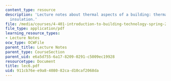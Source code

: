 ```yaml
---
content_type: resource
description: 'Lecture notes about thermal aspects of a building: thermal comfort and
  insulation.'
file: /media/courses/4-401-introduction-to-building-technology-spring-2006/911cb76ee9a8408082cad10caf2068da_lec6.pdf
file_type: application/pdf
learning_resource_types:
- Lecture Notes
ocw_type: OCWFile
parent_title: Lecture Notes
parent_type: CourseSection
parent_uid: e6a5d755-6a17-8209-0291-c5009ec19928
resourcetype: Document
title: lec6.pdf
uid: 911cb76e-e9a8-4080-82ca-d10caf2068da
---
```

